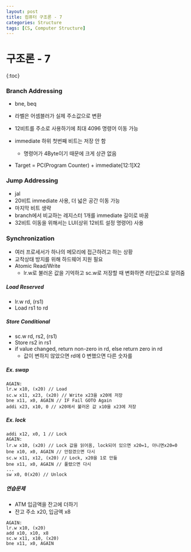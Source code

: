 ```yaml
---
layout: post
title: 컴퓨터 구조론 - 7
categories: Structure
tags: [CS, Computer Structure]
---
```


# 구조론 - 7

{:toc}

### Branch Addressing

- bne, beq
- 라벨은 어셈블러가 실제 주소값으로 변환
- 12비트를 주소로 사용하기에 최대 4096 명령어 이동 가능
- immediate 하위 첫번째 비트는 저장 안 함

  - 명령어가 4Byte이기 때문에 크게 상관 없음

- Target = PC(Program Counter) + immediate[12:1]X2

### Jump Addressing

- jal
- 20비트 immediate 사용, 더 넓은 공간 이동 가능
- 마지막 비트 생략
- branch에서 비교하는 레지스터 1개를 immediate 길이로 바꿈
- 32비트 이동을 위해서는 LUI(상위 12비트 설정 명령어) 사용

### Synchronization

- 여러 프로세서가 하나의 메모리에 접근하려고 하는 상황
- 교착상태 방지를 위해 하드웨어 지원 필요
- Atomic Read/Write
  - lr.w로 불러온 값을 기억하고 sc.w로 저장할 때 변화하면 리턴값으로 알려줌

##### Load Reserved

- lr.w rd, (rs1)
- Load rs1 to rd

##### Store Conditional

- sc.w rd, rs2, (rs1)
- Store rs2 in rs1
- if value changed, return non-zero in rd, else return zero in rd
  - 값이 변하지 않았으면 rd에 0 변했으면 다른 숫자를

##### Ex. swap

```assembly
AGAIN:
lr.w x10, (x20) // Load
sc.w x11, x23, (x20) // Write x23을 x20에 저장
bne x11, x0, AGAIN // IF Fail GOTO Again
addi x23, x10, 0 // x20에서 불러온 값 x10을 x23에 저장
```

##### Ex. lock

```assembly
addi x12, x0, 1 // Lock
AGAIN:
lr.w x10, (x20) // Lock 값을 읽어옴, lock되어 있으면 x20=1, 아니면x20=0
bne x10, x0, AGAIN // 안잠겼으면 다시
sc.w x11, x12, (x20) // Lock, x20을 1로 만듦
bne x11, x0, AGAIN // 풀렸으면 다시
...
sw x0, 0(x20) // Unlock
```

##### 연습문제

- ATM 입금액을 잔고에 더하기
- 잔고 주소 x20, 입금액 x8

```assembly
AGAIN:
lr.w x10, (x20)
add x10, x10, x8
sc.w x11, x10, (x20)
bne x11, x0, AGAIN
```
